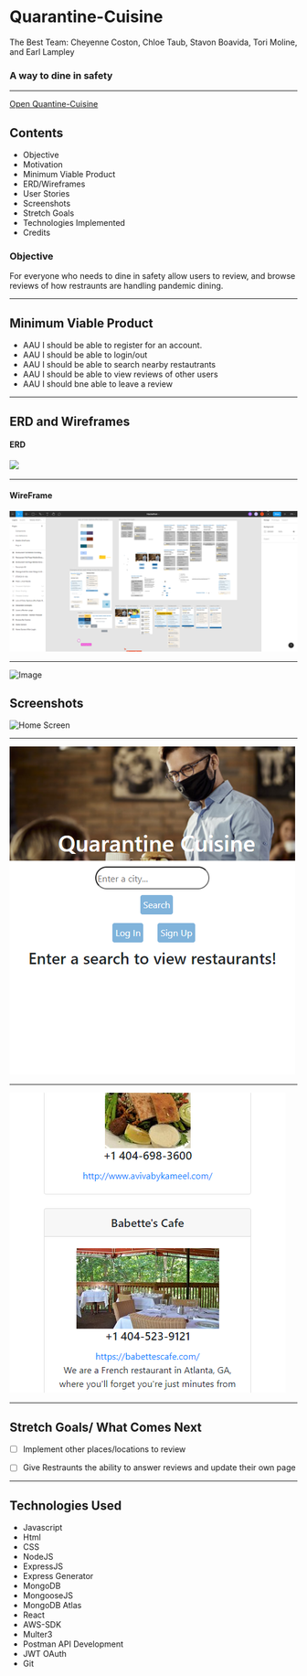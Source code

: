 # Quarantine-Cuisine

The Best Team: Cheyenne Coston, Chloe Taub, Stavon Boavida, Tori Moline, and Earl Lampley

### A way to dine in safety

---
[Open Quantine-Cuisine](LINK)

## Contents
* Objective
* Motivation
* Minimum Viable Product
* ERD/Wireframes
* User Stories
* Screenshots
* Stretch Goals
* Technologies Implemented
* Credits

### Objective
For everyone who needs to dine in safety allow users to review, and browse reviews of how restraunts are handling pandemic dining. 

---

## Minimum Viable Product
* AAU I should be able to register for an account.
* AAU I should be able to login/out
* AAU I should be able to search nearby restautrants 
* AAU I should be able to view reviews of other users
* AAU I should bne able to leave a review

---

## ERD and Wireframes

#### ERD

![](public/images/ERD.png)

---

#### WireFrame

![Image](public/images/WF1.png)

---

![Image](public/images/WF2.png)


## Screenshots
![Home Screen](public/images/HomeScreenshot.png)

---
![All Makers](public/images/Sshot1.png)

---
![Maker Store Items](public/images/Sshot2.png)

---

## Stretch Goals/ What Comes Next

- [ ] Implement other places/locations to review
- [ ] Give Restraunts the ability to answer reviews and update their own page


---

## Technologies Used
- Javascript
- Html
- CSS
- NodeJS
- ExpressJS
- Express Generator
- MongoDB
- MongooseJS
- MongoDB Atlas
- React
- AWS-SDK
- Multer3
- Postman API Development
- JWT OAuth
- Git

